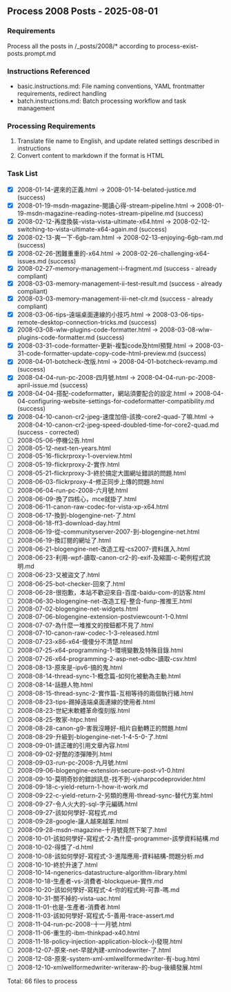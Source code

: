 ## Process 2008 Posts - 2025-08-01

### Requirements
Process all the posts in /_posts/2008/* according to process-exist-posts.prompt.md

### Instructions Referenced
- basic.instructions.md: File naming conventions, YAML frontmatter requirements, redirect handling
- batch.instructions.md: Batch processing workflow and task management

### Processing Requirements
1. Translate file name to English, and update related settings described in instructions
2. Convert content to markdown if the format is HTML

### Task List
- [x] 2008-01-14-遲來的正義.html → 2008-01-14-belated-justice.md (success)
- [x] 2008-01-19-msdn-magazine-閱讀心得-stream-pipeline.html → 2008-01-19-msdn-magazine-reading-notes-stream-pipeline.md (success)
- [x] 2008-02-12-再度換裝-vista-vista-ultimate-x64.html → 2008-02-12-switching-to-vista-ultimate-x64-again.md (success)
- [x] 2008-02-13-爽一下-6gb-ram.html → 2008-02-13-enjoying-6gb-ram.md (success)
- [x] 2008-02-26-困難重重的-x64.html → 2008-02-26-challenging-x64-issues.md (success)
- [x] 2008-02-27-memory-management-i-fragment.md (success - already compliant)
- [x] 2008-03-03-memory-management-ii-test-result.md (success - already compliant)
- [x] 2008-03-03-memory-management-iii-net-clr.md (success - already compliant)
- [x] 2008-03-06-tips-遠端桌面連線的小技巧.html → 2008-03-06-tips-remote-desktop-connection-tricks.md (success)
- [x] 2008-03-08-wlw-plugins-code-formatter.html → 2008-03-08-wlw-plugins-code-formatter.md (success)
- [x] 2008-03-31-code-formatter-更新-複製code及html預覽.html → 2008-03-31-code-formatter-update-copy-code-html-preview.md (success)
- [x] 2008-04-01-botcheck-改版.html → 2008-04-01-botcheck-revamp.md (success)
- [x] 2008-04-04-run-pc-2008-四月號.html → 2008-04-04-run-pc-2008-april-issue.md (success)
- [x] 2008-04-04-搭配-codeformatter，網站須要配合的設定.html → 2008-04-04-configuring-website-settings-for-codeformatter-compatibility.md (success)
- [x] 2008-04-10-canon-cr2-jpeg-速度加倍-該換-core2-quad-了嘛.html → 2008-04-10-canon-cr2-jpeg-speed-doubled-time-for-core2-quad.md (success - corrected)
- [ ] 2008-05-06-停機公告.html
- [ ] 2008-05-12-next-ten-years.html
- [ ] 2008-05-16-flickrproxy-1-overview.html
- [ ] 2008-05-19-flickrproxy-2-實作.html
- [ ] 2008-05-21-flickrproxy-3-終於搞定大圖網址錯誤的問題.html
- [ ] 2008-06-03-flickrproxy-4-修正同步上傳的問題.html
- [ ] 2008-06-04-run-pc-2008-六月號.html
- [ ] 2008-06-09-換了四核心，mce就掛了.html
- [ ] 2008-06-11-canon-raw-codec-for-vista-xp-x64.html
- [ ] 2008-06-17-換到-blogengine-net-了.html
- [ ] 2008-06-18-ff3-download-day.html
- [ ] 2008-06-19-從-communityserver-2007-到-blogengine-net.html
- [ ] 2008-06-19-換訂閱的網址了.html
- [ ] 2008-06-21-blogengine-net-改造工程-cs2007-資料匯入.html
- [ ] 2008-06-23-利用-wpf-讀取-canon-cr2-的-exif-及縮圖-c-範例程式說明.md
- [ ] 2008-06-23-又被盜文了.html
- [ ] 2008-06-25-bot-checker-回來了.html
- [ ] 2008-06-28-很抱歉，本站不歡迎來自-百度-baidu-com-的訪客.html
- [ ] 2008-06-30-blogengine-net-改造工程-整合-funp-推推王.html
- [ ] 2008-07-02-blogengine-net-widgets.html
- [ ] 2008-07-06-blogengine-extension-postviewcount-1-0.html
- [ ] 2008-07-07-為什麼一堆推文的按鈕都不見了.html
- [ ] 2008-07-10-canon-raw-codec-1-3-released.html
- [ ] 2008-07-23-x86-x64-傻傻分不清楚.html
- [ ] 2008-07-25-x64-programming-1-環境變數及特殊目錄.html
- [ ] 2008-07-26-x64-programming-2-asp-net-odbc-讀取-csv.html
- [ ] 2008-08-13-原來是-ipv6-搞的鬼.html
- [ ] 2008-08-14-thread-sync-1-概念篇-如何化被動為主動.html
- [ ] 2008-08-14-話題人物.html
- [ ] 2008-08-15-thread-sync-2-實作篇-互相等待的兩個執行緒.html
- [ ] 2008-08-23-tips-踢掉遠端桌面連線的使用者.html
- [ ] 2008-08-23-世紀末軟體革命復刻版.html
- [ ] 2008-08-25-敗家-htpc.html
- [ ] 2008-08-28-canon-g9-害我沒睡好-相片自動轉正的問題.html
- [ ] 2008-08-29-升級到-blogengine-net-1-4-5-0-了.html
- [ ] 2008-09-01-請正確的引用文章內容.html
- [ ] 2008-09-02-好酷的漆彈陣列.html
- [ ] 2008-09-03-run-pc-2008-九月號.html
- [ ] 2008-09-06-blogengine-extension-secure-post-v1-0.html
- [ ] 2008-09-10-莫明奇妙的錯誤訊息-找不到-vjsharpcodeprovider.html
- [ ] 2008-09-18-c-yield-return-1-how-it-work.md
- [ ] 2008-09-22-c-yield-return-2-另類的應用-thread-sync-替代方案.html
- [ ] 2008-09-27-令人火大的-sql-字元編碼.html
- [ ] 2008-09-27-該如何學好-寫程式.md
- [ ] 2008-09-28-google-讓人越來越笨.html
- [ ] 2008-09-28-msdn-magazine-十月號竟然下架了.html
- [ ] 2008-10-01-該如何學好-寫程式-2-為什麼-programmer-該學資料結構.md
- [ ] 2008-10-02-得獎了-d.html
- [ ] 2008-10-08-該如何學好-寫程式-3-進階應用-資料結構-問題分析.md
- [ ] 2008-10-10-終於升速了.html
- [ ] 2008-10-14-ngenerics-datastructure-algorithm-library.html
- [ ] 2008-10-18-生產者-vs-消費者-blockqueue-實作.md
- [ ] 2008-10-20-該如何學好-寫程式-4-你的程式夠-可靠-嗎.md
- [ ] 2008-10-31-關不掉的-vista-uac.html
- [ ] 2008-11-01-也是-生產者-消費者.html
- [ ] 2008-11-03-該如何學好-寫程式-5-善用-trace-assert.md
- [ ] 2008-11-04-run-pc-2008-十一月號.html
- [ ] 2008-11-06-重生的-ibm-thinkpad-x40.html
- [ ] 2008-11-18-policy-injection-application-block-小發現.html
- [ ] 2008-12-07-原來-net-早就內建-xmlnodewriter-了.html
- [ ] 2008-12-08-原來-system-xml-xmlwellformedwriter-有-bug.html
- [ ] 2008-12-10-xmlwellformedwriter-writeraw-的-bug-後續發展.html

Total: 66 files to process
